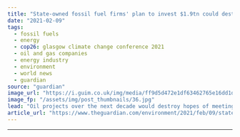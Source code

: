 ```yaml
---
title: "State-owned fossil fuel firms' plan to invest $1.9tn could destroy climate hopes"
date: "2021-02-09"
tags: 
  - fossil fuels
  - energy
  - cop26: glasgow climate change conference 2021
  - oil and gas companies
  - energy industry
  - environment
  - world news
  - guardian
source: "guardian"
image_url: "https://i.guim.co.uk/img/media/ff9d5d472e1df63462765e16dd1d6f90db872d9d/0_8_4928_2957/master/4928.jpg?width=460&quality=85&auto=format&fit=max&s=70cad80ccdf84366dd484d1060a1f0f7"
image_fp: "/assets/img/post_thumbnails/36.jpg"
lead: "Oil projects over the next decade would destroy hopes of meeting Paris climate goals, thinktank warnsThe world’s state-owned fossil fuel companies are poised to invest about $1.9tn (£1.4tn) in the next decade in projects that would destroy any prospe..."
article_url: "https://www.theguardian.com/environment/2021/feb/09/state-owned-fossil-fuel-firms-planning-19tn-investments"
---
```


---
